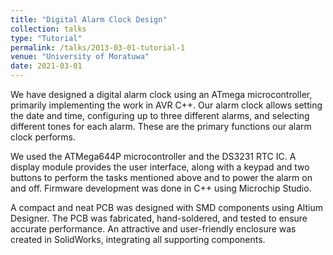 ```yaml
---
title: "Digital Alarm Clock Design"
collection: talks
type: "Tutorial"
permalink: /talks/2013-03-01-tutorial-1
venue: "University of Moratuwa"
date: 2021-03-01
---
```



We have designed a digital alarm clock using an ATmega microcontroller, primarily implementing the work in AVR C++. Our alarm clock allows setting the date and time, configuring up to three different alarms, and selecting different tones for each alarm. These are the primary functions our alarm clock performs.

We used the ATMega644P microcontroller and the DS3231 RTC IC. A display module provides the user interface, along with a keypad and two buttons to perform the tasks mentioned above and to power the alarm on and off. Firmware development was done in C++ using Microchip Studio.

A compact and neat PCB was designed with SMD components using Altium Designer. The PCB was fabricated, hand-soldered, and tested to ensure accurate performance. An attractive and user-friendly enclosure was created in SolidWorks, integrating all supporting components.
